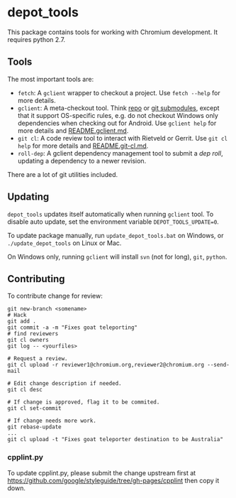 # depot_tools

This package contains tools for working with Chromium development. It requires
python 2.7.

## Tools

The most important tools are:

- `fetch`: A `gclient` wrapper to checkout a project. Use `fetch --help` for
  more details.
- `gclient`: A meta-checkout tool. Think
  [repo](https://source.android.com/source/using-repo.html) or [git
  submodules](https://git-scm.com/docs/git-submodule), except that it support
  OS-specific rules, e.g. do not checkout Windows only dependencies when
  checking out for Android. Use `gclient help` for more details and
  [README.gclient.md](README.gclient.md).
- `git cl`: A code review tool to interact with Rietveld or Gerrit. Use `git cl
  help` for more details and [README.git-cl.md](README.git-cl.md).
- `roll-dep`: A gclient dependency management tool to submit a _dep roll_,
  updating a dependency to a newer revision.

There are a lot of git utilities included.


## Updating

`depot_tools` updates itself automatically when running `gclient` tool. To
disable auto update, set the environment variable `DEPOT_TOOLS_UPDATE=0`.

To update package manually, run `update_depot_tools.bat` on Windows,
or `./update_depot_tools` on Linux or Mac.

On Windows only, running `gclient` will install `svn` (not for long), `git`,
`python`.


## Contributing

To contribute change for review:

    git new-branch <somename>
    # Hack
    git add .
    git commit -a -m "Fixes goat teleporting"
    # find reviewers
    git cl owners
    git log -- <yourfiles>

    # Request a review.
    git cl upload -r reviewer1@chromium.org,reviewer2@chromium.org --send-mail

    # Edit change description if needed.
    git cl desc

    # If change is approved, flag it to be commited.
    git cl set-commit

    # If change needs more work.
    git rebase-update
    ...
    git cl upload -t "Fixes goat teleporter destination to be Australia"


### cpplint.py

To update cpplint.py, please submit the change upstream first at
https://github.com/google/styleguide/tree/gh-pages/cpplint then copy it down.
